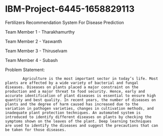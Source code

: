 # IBM-Project-6445-1658829113
Fertilizers Recommendation System For Disease Prediction


Team Member 1 - Tharakhamurthy


Team Member 2 - Yaswanth 


Team Member 3 - Thiruselvam 


Team Member 4 - Subash 










Problem Statement:
            
            Agriculture is the most important sector in today’s life. Most plants are affected by a wide variety of bacterial and fungal diseases. Diseases on plants placed a major constraint on the production and a major threat to food security. Hence, early and accurate identification of plant diseases is essential to ensure high quantity and best quality. In recent years, the number of diseases on plants and the degree of harm caused has increased due to the variation in pathogen varieties, changes in cultivation methods, and inadequate plant protection techniques. An automated system is introduced to identify different diseases on plants by checking the symptoms shown on the leaves of the plant. Deep learning techniques are used to identify the diseases and suggest the precautions that can be taken for those diseases.
